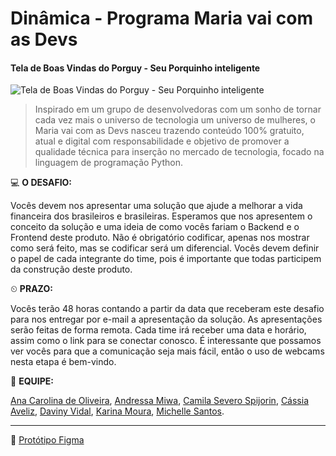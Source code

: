 # Dinâmica - Programa Maria vai com as Devs

#### Tela de Boas Vindas do Porguy - Seu Porquinho inteligente

![Tela de Boas Vindas do Porguy - Seu Porquinho inteligente
](/telas_figma/BOAS%20VINDAS.png)



> Inspirado em um grupo de desenvolvedoras com um sonho de tornar cada vez mais o universo de tecnologia um universo de mulheres, o Maria vai com as Devs nasceu trazendo conteúdo 100% gratuito, atual e digital com responsabilidade e objetivo de promover a qualidade técnica para inserção no mercado de tecnologia, focado na linguagem de programação Python.


💻 **O DESAFIO:** 

Vocês devem nos apresentar uma solução que ajude a melhorar a vida financeira dos brasileiros e brasileiras. Esperamos que nos apresentem o conceito da solução e uma ideia de como vocês fariam o Backend e o Frontend deste produto. Não é obrigatório codificar, apenas nos mostrar como será feito, mas se codificar será um diferencial. Vocês devem definir o papel de cada integrante do time, pois é importante que todas participem da construção deste produto.

⏲ **PRAZO:** 

Vocês terão 48 horas contando a partir da data que receberam este desafio para nos entregar por e-mail a apresentação da solução. As apresentações serão feitas de forma remota. Cada time irá receber uma data e horário, assim como o link para se conectar conosco. É interessante que possamos ver vocês para que a comunicação seja mais fácil, então o uso de webcams nesta etapa é bem-vindo.

👩 **EQUIPE:**

 [Ana Carolina de Oliveira](https://github.com/acarolinaufg), [Andressa Miwa](https://github.com/andressamiwa), [Camila Severo Spijorin](https://github.com/millaspjiorin), [Cássia Aveliz](https://github.com/cassiaveliz), [Daviny Vidal](https://github.com/davinyvidal), [Karina Moura](https://github.com/kfmr), [Michelle Santos](https://github.com/MichelleSantos1).

---

🔗 [Protótipo Figma](https://www.figma.com/proto/uFtVxRvaabvUlXdjJb3Po8/Tela-1?node-id=1%3A2&scaling=scale-down)
